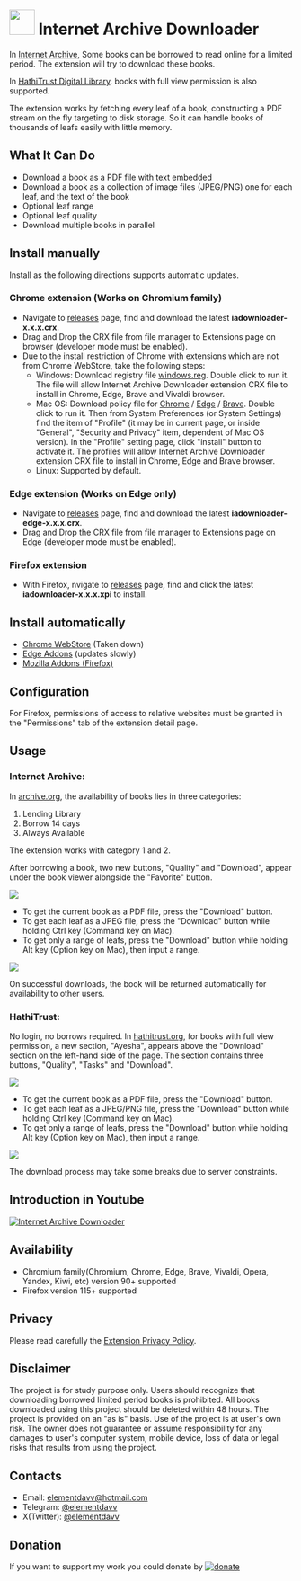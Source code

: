 # <img src=resources/logo/icons8-export-pdf-90.png width=45> Internet Archive Downloader
In [Internet Archive](https://archive.org), Some books can be borrowed to read online for a limited period. The extension will try to download these books.

In [HathiTrust Digital Library](https://hathitrust.org). books with full view permission is also supported.

The extension works by fetching every leaf of a book, constructing a PDF stream on the fly targeting to disk storage. So it can handle books of thousands of leafs easily with little memory.

## What It Can Do
* Download a book as a PDF file with text embedded
* Download a book as a collection of image files (JPEG/PNG) one for each leaf, and the text of the book
* Optional leaf range
* Optional leaf quality
* Download multiple books in parallel

## Install manually
Install as the following directions supports automatic updates.

### Chrome extension (Works on Chromium family)
* Navigate to [releases](https://github.com/elementdavv/internet_archive_downloader/releases) page, find and download the latest **iadownloader-x.x.x.crx**.
* Drag and Drop the CRX file from file manager to Extensions page on browser (developer mode must be enabled).
* Due to the install restriction of Chrome with extensions which are not from Chrome WebStore, take the following steps:
    * Windows: Download registry file [windows.reg](https://github.com/elementdavv/internet_archive_downloader/releases/download/v1.0.0/windows.reg). Double click to run it. The file will allow Internet Archive Downloader extension CRX file to install in Chrome, Edge, Brave and Vivaldi browser.
    * Mac OS: Download policy file for [Chrome](https://github.com/elementdavv/internet_archive_downloader/releases/download/v1.0.0/com.google.Chrome.mobileconfig) / [Edge](https://github.com/elementdavv/internet_archive_downloader/releases/download/v1.0.0/com.microsoft.Edge.mobileconfig) / [Brave](https://github.com/elementdavv/internet_archive_downloader/releases/download/v1.0.0/com.brave.Browser.mobileconfig). Double click to run it. Then from System Preferences (or System Settings) find the item of "Profile" (it may be in current page, or inside "General", "Security and Privacy" item, dependent of Mac OS version). In the "Profile" setting page, click "install" button to activate it. The profiles will allow Internet Archive Downloader extension CRX file to install in Chrome, Edge and Brave browser.
    * Linux: Supported by default.

### Edge extension (Works on Edge only)
* Navigate to [releases](https://github.com/elementdavv/internet_archive_downloader/releases) page, find and download the latest **iadownloader-edge-x.x.x.crx**.
* Drag and Drop the CRX file from file manager to Extensions page on Edge (developer mode must be enabled).

### Firefox extension
* With Firefox, nvigate to [releases](https://github.com/elementdavv/internet_archive_downloader/releases) page, find and click the latest **iadownloader-x.x.x.xpi** to install.

## Install automatically
- [Chrome WebStore](https://chrome.google.com/webstore/detail/internet-archive-download/keimonnoakgkpnifppoomfdlkadghkjb) (Taken down)
- [Edge Addons](https://microsoftedge.microsoft.com/addons/detail/internet-archive-download/cnpoedgimjaecinmgfnfhfmcpcngeeje) (updates slowly)
- [Mozilla Addons (Firefox)](https://addons.mozilla.org/en-US/firefox/addon/internet_archive_downloader/)

## Configuration
For Firefox, permissions of access to relative websites must be granted in the "Permissions" tab of the extension detail page.

## Usage
### Internet Archive:
In [archive.org](https://archive.org), the availability of books lies in three categories:
1) Lending Library
2) Borrow 14 days
3) Always Available

The extension works with category 1 and 2.

After borrowing a book, two new buttons, "Quality" and "Download", appear under the book viewer alongside the "Favorite" button. 

<image src="resources/capture/borrow1.png">

* To get the current book as a PDF file, press the "Download" button.
* To get each leaf as a JPEG file, press the "Download" button while holding Ctrl key (Command key on Mac).
* To get only a range of leafs, press the "Download" button while holding Alt key (Option key on Mac), then input a range.

<image src="resources/capture/download1.png">

On successful downloads, the book will be returned automatically for availability to other users.

### HathiTrust:
No login, no borrows required. In [hathitrust.org](https://hathitrust.org), for books with full view permission, a new section, "Ayesha", appears above the "Download" section on the left-hand side of the page. The section contains three buttons, "Quality", "Tasks" and "Download".

<image src="resources/capture/borrow2.png">

* To get the current book as a PDF file, press the "Download" button.
* To get each leaf as a JPEG/PNG file, press the "Download" button while holding Ctrl key (Command key on Mac).
* To get only a range of leafs, press the "Download" button while holding Alt key (Option key on Mac), then input a range.

<image src="resources/capture/download2.png">

The download process may take some breaks due to server constraints.

## Introduction in Youtube
[![Internet Archive Downloader](https://img.youtube.com/vi/SL4hbCKxl58/0.jpg)](https://www.youtube.com/watch?v=SL4hbCKxl58)

## Availability
* Chromium family(Chromium, Chrome, Edge, Brave, Vivaldi, Opera, Yandex, Kiwi, etc) version 90+ supported
* Firefox version 115+ supported

## Privacy
Please read carefully the [Extension Privacy Policy](Privacy.md).

## Disclaimer
The project is for study purpose only. Users should recognize that downloading borrowed limited period books is prohibited. All books downloaded using this project should be deleted within 48 hours. The project is provided on an "as is" basis. Use of the project is at user's own risk. The owner does not guarantee or assume responsibility for any damages to user's computer system, mobile device, loss of data or legal risks that results from using the project.

## Contacts
- Email: elementdavv@hotmail.com
- Telegram: [@elementdavv](https://t.me/elementdavv)
- X(Twitter): [@elementdavv](https://x.com/elementdavv)

## Donation
If you want to support my work you could donate by [![donate](resources/logo/paypal-logo.png)](https://paypal.me/timelegend)

